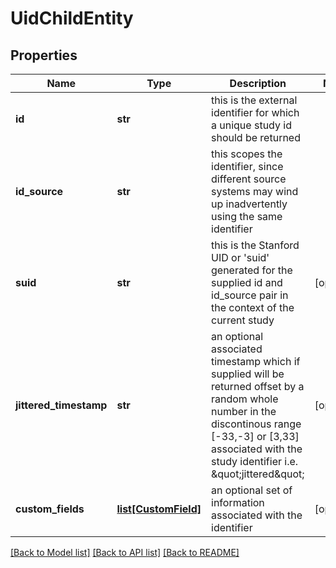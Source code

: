 # UidChildEntity

## Properties
Name | Type | Description | Notes
------------ | ------------- | ------------- | -------------
**id** | **str** | this is the external identifier for which a unique study id should be returned | 
**id_source** | **str** | this scopes the identifier, since different source systems may wind up inadvertently using the same identifier | 
**suid** | **str** | this is the Stanford UID or &#39;suid&#39; generated for the supplied id and id_source pair in the context of the current study | [optional] 
**jittered_timestamp** | **str** | an optional associated timestamp which if supplied will be returned offset by a random whole number in the discontinous range [-33,-3] or [3,33] associated with the study identifier i.e. \&quot;jittered\&quot; | [optional] 
**custom_fields** | [**list[CustomField]**](CustomField.md) | an optional set of information associated with the identifier | [optional] 

[[Back to Model list]](../README.md#documentation-for-models) [[Back to API list]](../README.md#documentation-for-api-endpoints) [[Back to README]](../README.md)


